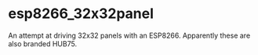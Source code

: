 # esp8266_32x32panel
An attempt at driving 32x32 panels with an ESP8266.  Apparently these are also branded HUB75.

